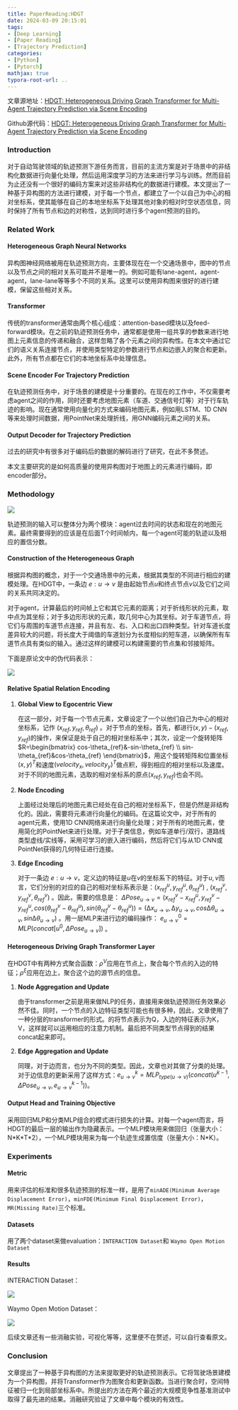 ```yaml
---
title: PaperReading:HDGT
date: 2024-03-09 20:15:01
tags:
- [Deep Learning]
- [Paper Reading]
- [Trajectory Prediction]
categories: 
- [Python]
- [Pytorch]
mathjax: true
typora-root-url: ..
---
```


文章源地址：[HDGT: Heterogeneous Driving Graph Transformer for Multi-Agent Trajectory Prediction via Scene Encoding](https://ieeexplore.ieee.org/document/10192373)

Github源代码：[HDGT: Heterogeneous Driving Graph Transformer for Multi-Agent Trajectory Prediction via Scene Encoding](https://github.com/OpenDriveLab/HDGT)

### Introduction

对于自动驾驶领域的轨迹预测下游任务而言，目前的主流方案是对于场景中的非结构化数据进行向量化处理，然后运用深度学习的方法来进行学习与训练。然而目前为止还没有一个很好的编码方案来对这些非结构化的数据进行建模。本文提出了一种基于异构图的方法进行建模，对于每一个节点，都建立了一个以自己为中心的相对坐标系，使其能够在自己的本地坐标系下处理其他对象的相对时空状态信息，同时保持了所有节点和边的对称性，达到同时进行多个agent预测的目的。

### Related Work

#### Heterogeneous Graph Neural Networks

异构图神经网络被用在轨迹预测方向，主要体现在在一个交通场景中，图中的节点以及节点之间的相对关系可能并不是唯一的。例如可能有lane-agent，agent-agent，lane-lane等等多个不同的关系。这里可以使用异构图来很好的进行建模，保留这些相对关系。

<!--more-->

#### Transformer

传统的transformer通常由两个核心组成：attention-based模块以及feed-forward模块。在之前的轨迹预测任务中，通常都是使用一组共享的参数来进行地图上元素信息的传递和融合，这样忽略了各个元素之间的异构性。在本文中通过它们的语义关系连接节点，并使用类型特定的参数进行节点和边嵌入的聚合和更新。此外，所有节点都在它们的本地坐标系中处理信息。

####  Scene Encoder For Trajectory Prediction

在轨迹预测任务中，对于场景的建模是十分重要的。在现在的工作中，不仅需要考虑agent之间的作用，同时还要考虑地图元素（车道、交通信号灯等）对于行车轨迹的影响。现在通常使用向量化的方式来编码地图元素，例如用LSTM、1D CNN等来处理时间数据，用PointNet来处理折线，用GNN编码元素之间的关系。

#### Output Decoder for Trajectory Prediction

过去的研究中有很多对于编码后的数据的解码进行了研究，在此不多赘述。

本文主要研究的是如何高质量的使用异构图对于地图上的元素进行编码，即encoder部分。

### Methodology

![](/pic/PaperReading-HDGT/pipeline.png)

轨迹预测的输入可以整体分为两个模块：agent过去时间的状态和现在的地图元素。最终需要得到的应该是在后面T个时间帧内，每一个agent可能的轨迹以及相应的置信分数。

#### Construction of the Heterogeneous Graph

根据异构图的概念，对于一个交通场景中的元素，根据其类型的不同进行相应的建模处理。在HDGT中，一条边 $e: u → v$ 是由起始节点$u$和终点节点$v$以及它们之间的关系共同决定的。

对于agent，计算最后的时间帧上它和其它元素的距离；对于折线形状的元素，取中点为其坐标；对于多边形形状的元素，取几何中心为其坐标。对于车道节点，将它们与周围的车道节点连接，并且有左、右、入口和出口四种类型。针对车道长度差异较大的问题，将长度大于阈值的车道划分为长度相似的短车道，以确保所有车道节点具有类似的输入。通过这样的建模可以构建需要的节点集和邻接矩阵。

下面是原论文中的伪代码表示：

![](/pic/PaperReading-HDGT/code.png)

#### Relative Spatial Relation Encoding

1. **Global View to Egocentric View**

   在这一部分，对于每一个节点元素，文章设定了一个以他们自己为中心的相对坐标系，记作 $(x_{ref},y_{ref},\theta_{ref})$ 。对于节点的坐标，首先，都进行$(x,y)-(x_{ref},y_{ref})$的操作，来保证是处于自己的相对坐标系中；其次，设定一个旋转矩阵$R=\begin{bmatrix}
     cos-\theta_{ref}&-sin-\theta_{ref} \\
     sin-\theta_{ref}&cos-\theta_{ref}
   \end{bmatrix}$，用这个旋转矩阵和位置坐标${(x,y)}^T$和速度${(velocity_{x},velocity_y)}^T$做点积，得到相应的相对坐标以及速度。对于不同的地图元素，选取的相对坐标系的原点$(x_{ref},y_{ref})$也会不同。

2. **Node Encoding**

   上面经过处理后的地图元素已经处在自己的相对坐标系下，但是仍然是非结构化的。因此，需要将元素进行向量化的编码。在这篇论文中，对于所有的agent元素，使用1D CNN网络来进行向量化处理；对于所有的地图元素，使用简化的PointNet来进行处理。对于子类信息，例如车道单行/双行，道路线类型虚线/实线等，采用可学习的嵌入进行编码，然后将它们与从1D CNN或PointNet获得的几何特征进行连接。

3. **Edge Encoding**

   对于一条边 $e: u → v$，定义边的特征是$u$在$v$的坐标系下的特征。对于$u,v$而言，它们分别的对应的自己的相对坐标系表示是：$(x^u_{ref},y^u_{ref},\theta^u_{ref})$  , $(x^v_{ref},y^v_{ref},\theta^v_{ref})$ 。因此，需要的信息是： $\Delta Pose_{u→v} =  (x^v_{ref} − x^u_{ref}, y^v_{ref} − y^u_{ref}, cos(θ^v_{ref} − θ^u_{ref}),sin(θ^v_{ref} − θ^u_{ref})) = (∆x_{u→v}, ∆y_{u→v}, cos∆θ_{u→v},sin ∆θ_{u→v})$ 。用一层MLP来进行边的编码操作： $e^0_{u→v} = MLP(concat[u^0, \Delta Pose_{u→v}])$ 。

#### Heterogeneous Driving Graph Transformer Layer

在HDGT中有两种方式聚合函数：$\rho^V$应用在节点上，聚合每个节点的入边的特征；$\rho^\xi$应用在边上，聚合这个边的源节点的信息。

1. **Node Aggregation and Update**

   由于transformer之前是用来做NLP的任务，直接用来做轨迹预测任务效果必然不佳。同时，一个节点的入边特征类型可能也有很多种，因此，文章使用了一种分层的transformer的形式。的将节点表示为Q，入边的特征表示为K，V，这样就可以运用相应的注意力机制。最后把不同类型节点得到的结果concat起来即可。

2. **Edge Aggregation and Update**

   同理，对于边而言，也分为不同的类型。因此，文章也对其做了分类的处理。对于边信息的更新采用了这样方式：$e^k_{u→v} = MLP_{type(u→v)} (concat(u^{k−1},\Delta Pose_{u→v}, e^{k−1}_{u→v}))$。

#### Output Head and Training Objective

采用回归MLP和分类MLP组合的模式进行损失的计算。对每一个agent而言，将HDGT的最后一层的输出作为隐藏表示。一个MLP模块用来做回归（张量大小：N\*K\*T*2），一个MLP模块用来为每一个轨迹生成置信度（张量大小：N\*K）。

### Experiments

#### Metric

用来评估的标准和很多轨迹预测的标准一样，是用了`minADE(Minimum Average Displacement Error)`，`minFDE(Minimum Final Displacement Error)`，`MR(Missing Rate)`三个标准。

#### Datasets

用了两个dataset来做evaluation：`INTERACTION Dataset`和 `Waymo Open Motion Dataset` 

#### Results

INTERACTION Dataset：

![](/pic/PaperReading-HDGT/interaction.png)



Waymo Open Motion Dataset：

![](/pic/PaperReading-HDGT/waymo.png)

后续文章还有一些消融实验，可视化等等，这里便不在赘述，可以自行查看原文。

### Conclusion

文章提出了一种基于异构图的方法来提取更好的轨迹预测表示。它将驾驶场景建模为一个异构图，并将Transformer作为图聚合和更新函数。当进行聚合时，空间特征被归一化到局部坐标系中。所提出的方法在两个最近的大规模竞争性基准测试中取得了最先进的结果。消融研究验证了文章中每个模块的有效性。
